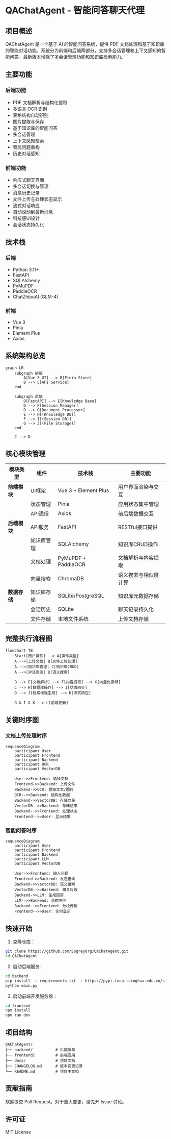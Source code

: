 # QAChatAgent - 智能问答聊天代理

## 项目概述

QAChatAgent 是一个基于 AI 的智能问答系统，提供 PDF 文档处理和基于知识库的智能对话功能。系统分为前端和后端两部分，支持多会话管理和上下文感知的智能问答。最新版本增强了多会话管理功能和知识库检索能力。

## 主要功能

### 后端功能
- PDF 文档解析与结构化提取
- 多语言 OCR 识别
- 表格结构自动识别
- 图片提取与保存
- 基于知识库的智能问答
- 多会话管理
- 上下文感知检索
- 智能问题重构
- 历史对话感知

### 前端功能
- 响应式聊天界面
- 多会话切换与管理
- 消息历史记录
- 文件上传与处理状态显示
- 流式对话响应
- 自动滚动到最新消息
- 科技感UI设计
- 会话状态持久化

## 技术栈

### 后端
- Python 3.11+
- FastAPI
- SQLAlchemy
- PyMuPDF
- PaddleOCR
- ChatZhipuAI (GLM-4)

### 前端
- Vue 3
- Pinia
- Element Plus
- Axios

## 系统架构总览

```mermaid
graph LR
    subgraph 前端
        A[Vue 3 UI] --> B[Pinia Store]
        B --> C[API Service]
    end
    
    subgraph 后端
        D[FastAPI] --> E[Knowledge Base]
        D --> F[Session Manager]
        D --> G[Document Processor]
        E --> H[(Knowledge DB)]
        F --> I[(Session DB)]
        G --> J[(File Storage)]
    end
    
    C --> D
```

## 核心模块管理

| 模块类型       | 组件                | 技术栈               | 主要功能                     |
|----------------|---------------------|----------------------|----------------------------|
| **前端模块**   | UI框架              | Vue 3 + Element Plus | 用户界面渲染与交互          |
|                | 状态管理            | Pinia                | 应用状态集中管理            |
|                | API通信             | Axios                | 前后端数据交互              |
| **后端模块**   | API服务             | FastAPI              | RESTful接口提供             |
|                | 知识库管理          | SQLAlchemy           | 知识库CRUD操作              |
|                | 文档处理            | PyMuPDF + PaddleOCR  | 文档解析与内容提取          |
|                | 向量搜索            | ChromaDB             | 语义搜索与相似度计算        |
| **数据存储**   | 知识库存储          | SQLite/PostgreSQL    | 知识库元数据存储            |
|                | 会话历史            | SQLite               | 聊天记录持久化              |
|                | 文件存储            | 本地文件系统         | 上传文档存储                |

## 完整执行流程图

```mermaid
flowchart TB
    Start[用户操作] --> A{操作类型}
    A -->|上传文档| B[文件上传处理]
    A -->|知识库管理| C[知识库CRUD]
    A -->|对话查询| D[语义搜索]
    
    B --> E[文档解析] --> F[内容提取] --> G[向量化存储]
    C --> H[数据库操作] --> I[状态同步]
    D --> J[检索增强生成] --> K[流式响应]
    
    G & I & K --> L[前端更新]
```

## 关键时序图

### 文档上传处理时序

```mermaid
sequenceDiagram
    participant User
    participant Frontend
    participant Backend
    participant OCR
    participant VectorDB
    
    User->>Frontend: 选择文档
    Frontend->>Backend: 上传文件
    Backend->>OCR: 提取文本/图片
    OCR-->>Backend: 结构化数据
    Backend->>VectorDB: 存储向量
    VectorDB-->>Backend: 存储结果
    Backend-->>Frontend: 处理状态
    Frontend-->>User: 显示结果
```

### 智能问答时序

```mermaid
sequenceDiagram
    participant User
    participant Frontend
    participant Backend
    participant LLM
    participant VectorDB
    
    User->>Frontend: 输入问题
    Frontend->>Backend: 发送查询
    Backend->>VectorDB: 语义搜索
    VectorDB-->>Backend: 相关片段
    Backend->>LLM: 生成回答
    LLM-->>Backend: 流式响应
    Backend-->>Frontend: 分块传输
    Frontend-->>User: 实时显示
```

## 快速开始

1. 克隆仓库：
```bash
git clone https://github.com/SogreyOrg/QAChatAgent.git
cd QAChatAgent
```

2. 启动后端服务：
```bash
cd backend
pip install -r requirements.txt -i https://pypi.tuna.tsinghua.edu.cn/simple
python main.py
```

3. 启动前端开发服务器：
```bash
cd frontend
npm install
npm run dev
```

## 项目结构

```
QAChatAgent/
├── backend/          # 后端服务
├── frontend/         # 前端应用
├── docs/             # 项目文档
├── CHANGELOG.md      # 版本变更记录
└── README.md         # 项目主文档
```

## 贡献指南

欢迎提交 Pull Request。对于重大变更，请先开 Issue 讨论。

## 许可证

MIT License